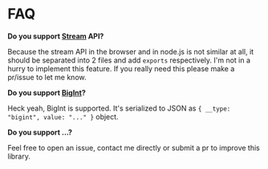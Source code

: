 # FAQ

**Do you support [Stream](https://developer.mozilla.org/en-US/docs/Web/API/ReadableStream) API?**

Because the stream API in the browser and in node.js is not similar at all, it should be separated into 2 files and add `exports` respectively. I'm not in a hurry to implement this feature. If you really need this please make a pr/issue to let me know.

**Do you support [BigInt](https://developer.mozilla.org/en-US/docs/Web/JavaScript/Reference/Global_Objects/BigInt)?**

Heck yeah, BigInt is supported. It's serialized to JSON as `{ __type: "bigint", value: "..." }` object.

**Do you support ...?**

Feel free to open an issue, contact me directly or submit a pr to improve this library.
